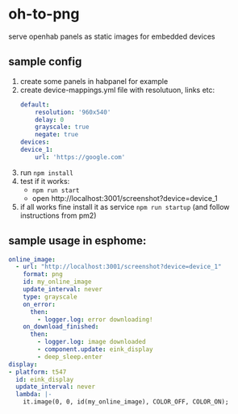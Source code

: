 # oh-to-png
serve openhab panels as static images for embedded devices

## sample config
1. create some panels in habpanel for example
2. create device-mappings.yml file with resolutuon, links etc:
    ```yaml
    default:
        resolution: '960x540'
        delay: 0
        grayscale: true
        negate: true
    devices:
    device_1:
        url: 'https://google.com'
    ```
3. run `npm install`
4. test if it works:
    - `npm run start`
    - open http://localhost:3001/screenshot?device=device_1
5. if all works fine install it as service  `npm run startup` (and follow instructions from pm2)

## sample usage in esphome:

```yaml
online_image:
  - url: "http://localhost:3001/screenshot?device=device_1"
    format: png
    id: my_online_image
    update_interval: never
    type: grayscale
    on_error:
      then:
        - logger.log: error downloading!
    on_download_finished:
      then:
        - logger.log: image downloaded
        - component.update: eink_display
        - deep_sleep.enter
display:
- platform: t547
  id: eink_display
  update_interval: never
  lambda: |-
    it.image(0, 0, id(my_online_image), COLOR_OFF, COLOR_ON);
```